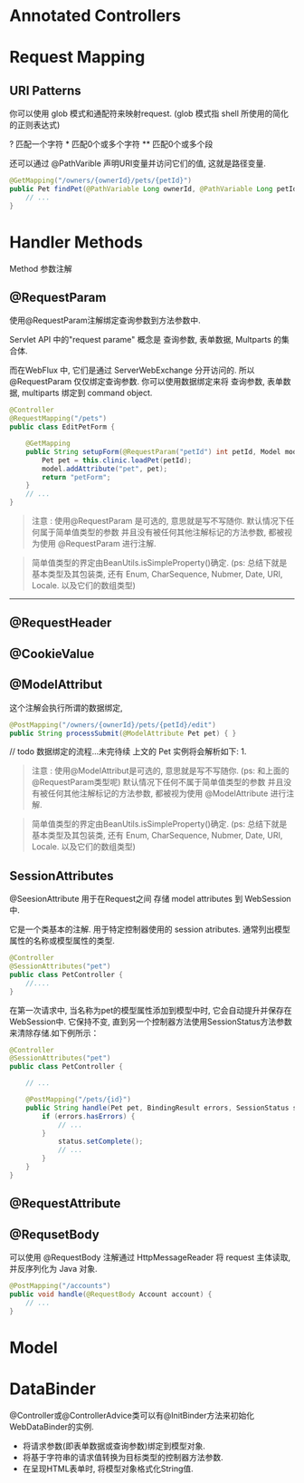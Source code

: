 # Annotated Controllers

# Request Mapping

## URI Patterns
你可以使用 glob 模式和通配符来映射request. 
(glob 模式指 shell 所使用的简化的正则表达式)

? 匹配一个字符
\* 匹配0个或多个字符
** 匹配0个或多个段

还可以通过 @PathVarible 声明URI变量并访问它们的值, 这就是路径变量.

```java
@GetMapping("/owners/{ownerId}/pets/{petId}")
public Pet findPet(@PathVariable Long ownerId, @PathVariable Long petId) {
    // ...
}
```

# Handler Methods

Method 参数注解

## @RequestParam
使用@RequestParam注解绑定查询参数到方法参数中.

Servlet API 中的"request parame" 概念是
查询参数, 表单数据, Multparts 的集合体.

而在WebFlux 中, 它们是通过 ServerWebExchange 分开访问的.
所以 @RequestParam 仅仅绑定查询参数.
你可以使用数据绑定来将 查询参数, 表单数据, multiparts 绑定到 command object.
```java
@Controller
@RequestMapping("/pets")
public class EditPetForm {

    @GetMapping
    public String setupForm(@RequestParam("petId") int petId, Model model) { 
        Pet pet = this.clinic.loadPet(petId);
        model.addAttribute("pet", pet);
        return "petForm";
    }
    // ...
}
```

> 注意 : 使用@RequestParam 是可选的, 意思就是写不写随你. 
> 默认情况下任何属于简单值类型的参数
> 并且没有被任何其他注解标记的方法参数,
> 都被视为使用 @RequestParam 进行注解.

> 简单值类型的界定由BeanUtils.isSimpleProperty()确定.
> (ps: 总结下就是 基本类型及其包装类, 
> 还有 Enum, CharSequence, Nubmer, Date, URI, Locale. 以及它们的数组类型)

---

## @RequestHeader
## @CookieValue

## @ModelAttribut

这个注解会执行所谓的数据绑定,
```java
@PostMapping("/owners/{ownerId}/pets/{petId}/edit")
public String processSubmit(@ModelAttribute Pet pet) { } 
```

// todo  数据绑定的流程...未完待续
上文的 Pet 实例将会解析如下:
1. 

> 注意 : 使用@ModelAttribut是可选的, 意思就是写不写随你. (ps: 和上面的@RequestParam类型呢) 
> 默认情况下任何不属于简单值类型的参数
> 并且没有被任何其他注解标记的方法参数,
> 都被视为使用 @ModelAttribute 进行注解.

> 简单值类型的界定由BeanUtils.isSimpleProperty()确定.
> (ps: 总结下就是 基本类型及其包装类, 
> 还有 Enum, CharSequence, Nubmer, Date, URI, Locale. 以及它们的数组类型)

## SessionAttributes

@SeesionAttribute 用于在Request之间 存储 model attributes 到 WebSession 中.

它是一个类基本的注解. 用于特定控制器使用的 session atributes.
通常列出模型属性的名称或模型属性的类型.

```java
@Controller
@SessionAttributes("pet")
public class PetController {
    //....
}
```

在第一次请求中, 当名称为pet的模型属性添加到模型中时,
它会自动提升并保存在WebSession中. 
它保持不变, 直到另一个控制器方法使用SessionStatus方法参数来清除存储.如下例所示：
```java
@Controller
@SessionAttributes("pet") 
public class PetController {

    // ...

    @PostMapping("/pets/{id}")
    public String handle(Pet pet, BindingResult errors, SessionStatus status) { 
        if (errors.hasErrors) {
            // ...
        }
            status.setComplete();
            // ...
        }
    }
}
```

## @RequestAttribute

## @RequsetBody
可以使用 @RequestBody 注解通过 HttpMessageReader 将 request 主体读取,
并反序列化为 Java 对象.

```java
@PostMapping("/accounts")
public void handle(@RequestBody Account account) {
    // ...
}
```


# Model

# DataBinder
@Controller或@ControllerAdvice类可以有@InitBinder方法来初始化WebDataBinder的实例.

* 将请求参数(即表单数据或查询参数)绑定到模型对象.
* 将基于字符串的请求值转换为目标类型的控制器方法参数.
* 在呈现HTML表单时, 将模型对象格式化String值.
